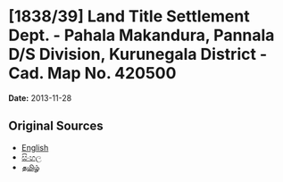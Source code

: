 # [1838/39] Land Title Settlement Dept. - Pahala Makandura, Pannala D/S Division, Kurunegala District - Cad. Map No. 420500

**Date:** 2013-11-28

## Original Sources

- [English](https://documents.gov.lk/view/extra-gazettes/2013/11/1838-39_E.pdf)
- [සිංහල](https://documents.gov.lk/view/extra-gazettes/2013/11/1838-39_S.pdf)
- [தமிழ்](https://documents.gov.lk/view/extra-gazettes/2013/11/1838-39_T.pdf)
